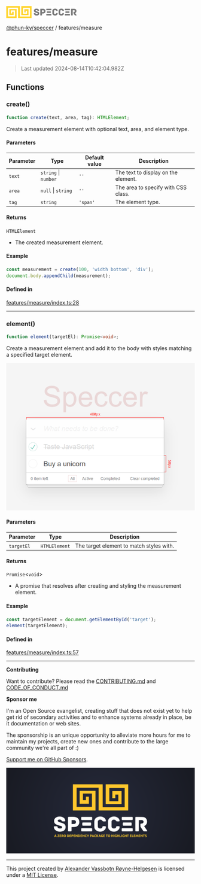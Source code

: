 <div>
  <img alt="SPECCER logo" src="https://raw.githubusercontent.com/phun-ky/speccer/main/public/logo-speccer-horizontal-colored-package.svg?raw=true" style="max-height:32px;" />
</div>

[@phun-ky/speccer](../README.md) / features/measure

# features/measure

> Last updated 2024-08-14T10:42:04.982Z

## Functions

### create()

```ts
function create(text, area, tag): HTMLElement;
```

Create a measurement element with optional text, area, and element type.

#### Parameters

| Parameter | Type                 | Default value | Description                         |
| --------- | -------------------- | ------------- | ----------------------------------- |
| `text`    | `string` \| `number` | `''`          | The text to display on the element. |
| `area`    | `null` \| `string`   | `''`          | The area to specify with CSS class. |
| `tag`     | `string`             | `'span'`      | The element type.                   |

#### Returns

`HTMLElement`

- The created measurement element.

#### Example

```ts
const measurement = create(100, 'width bottom', 'div');
document.body.appendChild(measurement);
```

#### Defined in

[features/measure/index.ts:28](https://github.com/phun-ky/speccer/blob/main/src/features/measure/index.ts#L28)

---

### element()

```ts
function element(targetEl): Promise<void>;
```

Create a measurement element and add it to the body with styles matching a specified target element.

![measure](https://github.com/phun-ky/speccer/blob/main/public/measure.png?raw=true)

#### Parameters

| Parameter  | Type          | Description                              |
| ---------- | ------------- | ---------------------------------------- |
| `targetEl` | `HTMLElement` | The target element to match styles with. |

#### Returns

`Promise`\<`void`>

- A promise that resolves after creating and styling the measurement element.

#### Example

```ts
const targetElement = document.getElementById('target');
element(targetElement);
```

#### Defined in

[features/measure/index.ts:57](https://github.com/phun-ky/speccer/blob/main/src/features/measure/index.ts#L57)

---

**Contributing**

Want to contribute? Please read the [CONTRIBUTING.md](https://github.com/phun-ky/speccer/blob/main/CONTRIBUTING.md) and [CODE_OF_CONDUCT.md](https://github.com/phun-ky/speccer/blob/main/CODE_OF_CONDUCT.md)

**Sponsor me**

I'm an Open Source evangelist, creating stuff that does not exist yet to help get rid of secondary activities and to enhance systems already in place, be it documentation or web sites.

The sponsorship is an unique opportunity to alleviate more hours for me to maintain my projects, create new ones and contribute to the large community we're all part of :)

[Support me on GitHub Sponsors](https://github.com/sponsors/phun-ky).

![Speccer banner, with logo and slogan: A zero dependency package to highlight elements](https://github.com/phun-ky/speccer/blob/main/public/speccer-banner.png?raw=true)

---

This project created by [Alexander Vassbotn Røyne-Helgesen](http://phun-ky.net) is licensed under a [MIT License](https://choosealicense.com/licenses/mit/).
